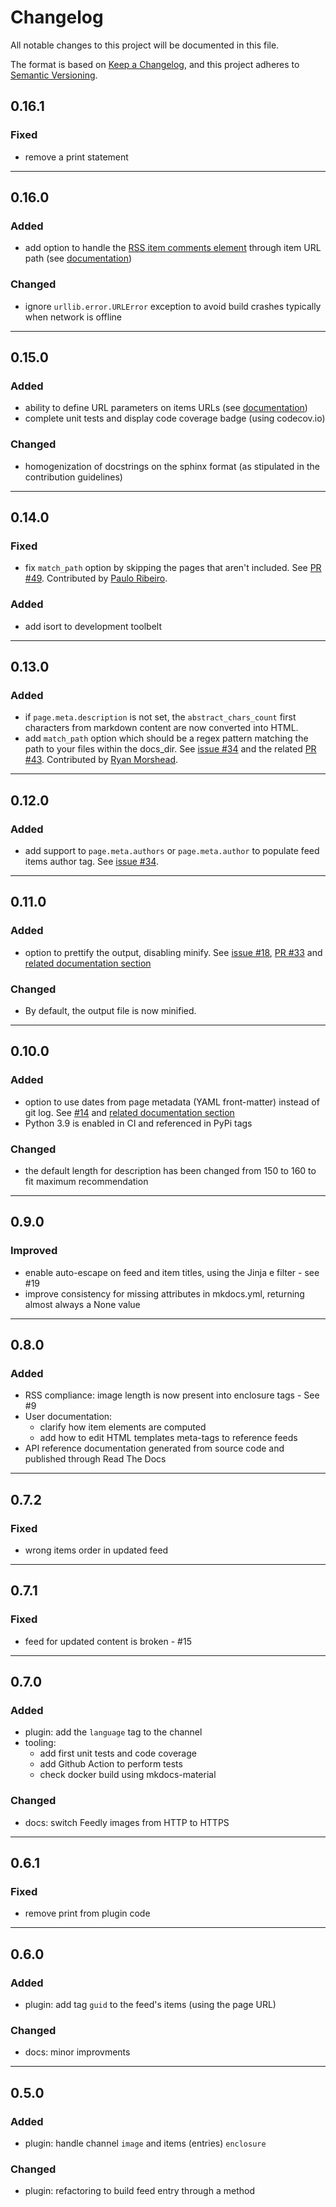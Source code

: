 # Changelog

All notable changes to this project will be documented in this file.

The format is based on [Keep a Changelog](https://keepachangelog.com/en/1.0.0/),
and this project adheres to [Semantic Versioning](https://semver.org/spec/v2.0.0.html).

<!-- ----

## [Unreleased]

### Added

### Changed

### Removed -->

## 0.16.1

### Fixed

- remove a print statement

----

## 0.16.0

### Added

- add option to handle the [RSS item comments element](https://www.w3schools.com/XML/rss_tag_comments.asp) through item URL path (see [documentation](https://guts.github.io/mkdocs-rss-plugin/configuration/#item-comments-path))

### Changed

- ignore `urllib.error.URLError` exception to avoid build crashes typically when network is offline

----

## 0.15.0

### Added

- ability to define URL parameters on items URLs (see [documentation](https://guts.github.io/mkdocs-rss-plugin/configuration/#url-parameters))
- complete unit tests and display code coverage badge (using codecov.io)

### Changed

- homogenization of docstrings on the sphinx format (as stipulated in the contribution guidelines)

----

## 0.14.0

### Fixed

- fix `match_path` option by skipping the pages that aren't included. See [PR #49](https://github.com/Guts/mkdocs-rss-plugin/pull/49). Contributed by [Paulo Ribeiro](https://github.com/pauloribeiro-codacy/).

### Added

- add isort to development toolbelt

----

## 0.13.0

### Added

- if `page.meta.description` is not set, the `abstract_chars_count` first characters from markdown content are now converted into HTML.
- add `match_path` option which should be a regex pattern matching the path to your files within the docs_dir. See [issue #34](https://github.com/Guts/mkdocs-rss-plugin/issues/34) and the related [PR #43](https://github.com/Guts/mkdocs-rss-plugin/pull/43). Contributed by [Ryan Morshead](https://github.com/rmorshea/).

----

## 0.12.0

### Added

- add support to `page.meta.authors` or `page.meta.author` to populate feed items author tag. See [issue #34](https://github.com/Guts/mkdocs-rss-plugin/issues/34).

----

## 0.11.0

### Added

- option to prettify the output, disabling minify. See [issue #18](https://github.com/Guts/mkdocs-rss-plugin/issues/18), [PR #33](https://github.com/Guts/mkdocs-rss-plugin/pull/33) and [related documentation section](https://guts.github.io/mkdocs-rss-plugin/configuration/#prettified-output)

### Changed

- By default, the output file is now minified.

----

## 0.10.0

### Added

- option to use dates from page metadata (YAML front-matter) instead of git log. See [#14](https://github.com/Guts/mkdocs-rss-plugin/pull/14) and [related documentation section](https://guts.github.io/mkdocs-rss-plugin/configuration/#dates-overriding)
- Python 3.9 is enabled in CI and referenced in PyPi tags

### Changed

- the default length for description has been changed from 150 to 160 to fit maximum recommendation

----

## 0.9.0

### Improved

- enable auto-escape on feed and item titles, using the Jinja e filter - see #19
- improve consistency for missing attributes in mkdocs.yml, returning almost always a None value

----

## 0.8.0

### Added

- RSS compliance: image length is now present into enclosure tags - See #9
- User documentation:
  - clarify how item elements are computed
  - add how to edit HTML templates meta-tags to reference feeds
- API reference documentation generated from source code and published through Read The Docs

----

## 0.7.2

### Fixed

- wrong items order in updated feed

----

## 0.7.1

### Fixed

- feed for updated content is broken - #15

----

## 0.7.0

### Added

- plugin: add the `language` tag to the channel
- tooling:
  - add first unit tests and code coverage
  - add Github Action to perform tests
  - check docker build using mkdocs-material

### Changed

- docs: switch Feedly images from HTTP to HTTPS

----

## 0.6.1

### Fixed

- remove print from plugin code

----

## 0.6.0

### Added

- plugin: add tag `guid` to the feed's items (using the page URL)

### Changed

- docs: minor improvments

----

## 0.5.0

### Added

- plugin: handle channel `image` and items (entries) `enclosure`

### Changed

- plugin: refactoring to build feed entry through a method

